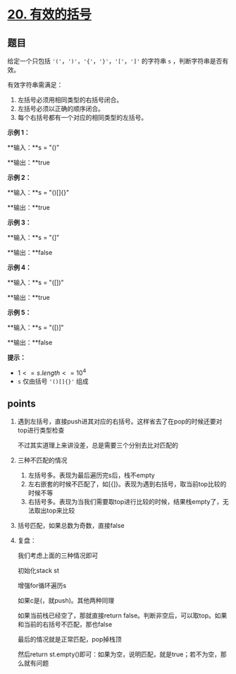 # [20. 有效的括号](https://leetcode.cn/problems/valid-parentheses/)



## 题目

给定一个只包括 `'('`，`')'`，`'{'`，`'}'`，`'['`，`']'` 的字符串 `s` ，判断字符串是否有效。

有效字符串需满足：

1. 左括号必须用相同类型的右括号闭合。
2. 左括号必须以正确的顺序闭合。
3. 每个右括号都有一个对应的相同类型的左括号。

 

**示例 1：**

**输入：**s = "()"

**输出：**true

**示例 2：**

**输入：**s = "()[]{}"

**输出：**true

**示例 3：**

**输入：**s = "(]"

**输出：**false

**示例 4：**

**输入：**s = "([])"

**输出：**true

**示例 5：**

**输入：**s = "([)]"

**输出：**false

 

**提示：**

- $1 <= s.length <= 10^4$
- `s` 仅由括号 `'()[]{}'` 组成



## points

1. 遇到左括号，直接push进其对应的右括号。这样省去了在pop的时候还要对top进行类型检查

   不过其实道理上来讲没差，总是需要三个分别去比对匹配的

2. 三种不匹配的情况

   1. 左括号多。表现为最后遍历完s后，栈不empty
   2. 左右嵌套的时候不匹配了，如[{]}。表现为遇到右括号，取当前top比较的时候不等
   3. 右括号多。表现为当我们需要取top进行比较的时候，结果栈empty了，无法取出top来比较

3. 括号匹配，如果总数为奇数，直接false

4. 复盘：

   我们考虑上面的三种情况即可

   初始化stack st

   增强for循环遍历s

   如果c是(，就push)。其他两种同理

   如果当前栈已经空了，那就直接return false。判断非空后，可以取top。如果和当前的右括号不匹配，那也false

   最后的情况就是正常匹配，pop掉栈顶

   然后return st.empty()即可：如果为空，说明匹配，就是true；若不为空，那么就有问题